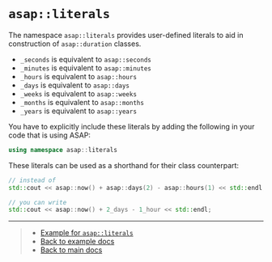# `asap::literals`

The namespace `asap::literals` provides user-defined literals to aid in construction of `asap::duration` classes.

- `_seconds` is equivalent to `asap::seconds`
- `_minutes` is equivalent to `asap::minutes`
- `_hours` is equivalent to `asap::hours`
- `_days` is equivalent to `asap::days`
- `_weeks` is equivalent to `asap::weeks`
- `_months` is equivalent to `asap::months`
- `_years` is equivalent to `asap::years`

You have to explicitly include these literals by adding the following in your code that is using ASAP:

```cpp
using namespace asap::literals
```

These literals can be used as a shorthand for their class counterpart:

```cpp
// instead of
std::cout << asap::now() + asap::days(2) - asap::hours(1) << std::endl;

// you can write
std::cout << asap::now() + 2_days - 1_hour << std::endl;
```

---

> - [Example for `asap::literals`]()
> - [Back to example docs]()
> - [Back to main docs]()
